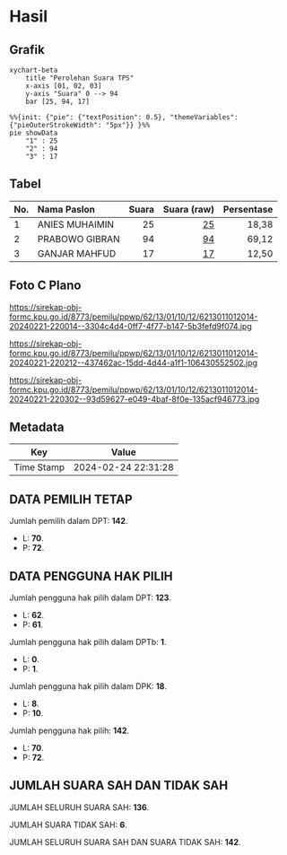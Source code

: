 # Hasil

## Grafik

```mermaid
xychart-beta
    title "Perolehan Suara TPS"
    x-axis [01, 02, 03]
    y-axis "Suara" 0 --> 94
    bar [25, 94, 17]
```

```mermaid
%%{init: {"pie": {"textPosition": 0.5}, "themeVariables": {"pieOuterStrokeWidth": "5px"}} }%%
pie showData
    "1" : 25
    "2" : 94
    "3" : 17
```

## Tabel

| No. | Nama Paslon    | Suara | Suara (raw) | Persentase |
|:--- |:-------------- | -----:| -----------:| ----------:|
| 1   | ANIES MUHAIMIN | 25    | [25][p-1]   | 18,38      |
| 2   | PRABOWO GIBRAN | 94    | [94][p-2]   | 69,12      |
| 3   | GANJAR MAHFUD  | 17    | [17][p-3]   | 12,50      |


[p-1]: https://github.com/gigit-pemilu/pemilu-2024-62-kalimantan-tengah/blob/main/pilpres/hitung-suara/sub/62-kalimantan-tengah/sub/13-barito-timur/sub/01-dusun-timur/sub/1012-tamiang-layang/sub/014-tps/sub/paslon-1.txt
[p-2]: https://github.com/gigit-pemilu/pemilu-2024-62-kalimantan-tengah/blob/main/pilpres/hitung-suara/sub/62-kalimantan-tengah/sub/13-barito-timur/sub/01-dusun-timur/sub/1012-tamiang-layang/sub/014-tps/sub/paslon-2.txt
[p-3]: https://github.com/gigit-pemilu/pemilu-2024-62-kalimantan-tengah/blob/main/pilpres/hitung-suara/sub/62-kalimantan-tengah/sub/13-barito-timur/sub/01-dusun-timur/sub/1012-tamiang-layang/sub/014-tps/sub/paslon-3.txt

## Foto C Plano

https://sirekap-obj-formc.kpu.go.id/8773/pemilu/ppwp/62/13/01/10/12/6213011012014-20240221-220014--3304c4d4-0ff7-4f77-b147-5b3fefd9f074.jpg

https://sirekap-obj-formc.kpu.go.id/8773/pemilu/ppwp/62/13/01/10/12/6213011012014-20240221-220212--437462ac-15dd-4d44-a1f1-106430552502.jpg

https://sirekap-obj-formc.kpu.go.id/8773/pemilu/ppwp/62/13/01/10/12/6213011012014-20240221-220302--93d59627-e049-4baf-8f0e-135acf946773.jpg


## Metadata

| Key        | Value               |
| ---------- | ------------------- |
| Time Stamp | 2024-02-24 22:31:28 |


## DATA PEMILIH TETAP

Jumlah pemilih dalam DPT: **142**.
 * L: **70**.
 * P: **72**.

## DATA PENGGUNA HAK PILIH

Jumlah pengguna hak pilih dalam DPT: **123**.
 * L: **62**.
 * P: **61**.

Jumlah pengguna hak pilih dalam DPTb: **1**.
 * L: **0**.
 * P: **1**.

Jumlah pengguna hak pilih dalam DPK: **18**.
 * L: **8**.
 * P: **10**.

Jumlah pengguna hak pilih: **142**.
 * L: **70**.
 * P: **72**.

## JUMLAH SUARA SAH DAN TIDAK SAH

JUMLAH SELURUH SUARA SAH: **136**.

JUMLAH SUARA TIDAK SAH: **6**.

JUMLAH SELURUH SUARA SAH DAN SUARA TIDAK SAH: **142**.



